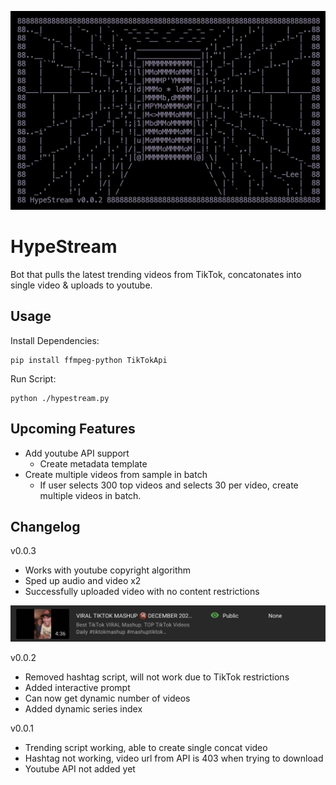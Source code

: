 ![HypeStream Screenshot](images/screen.jpg)

# HypeStream

Bot that pulls the latest trending videos from TikTok, concatonates into single video & uploads to youtube.

## Usage

Install Dependencies:

```
pip install ffmpeg-python TikTokApi
```

Run Script:

```
python ./hypestream.py
```

## Upcoming Features

- Add youtube API support
  - Create metadata template
- Create multiple videos from sample in batch
  - If user selects 300 top videos and selects 30 per video, create multiple videos in batch.

## Changelog

v0.0.3

- Works with youtube copyright algorithm
- Sped up audio and video x2
- Successfully uploaded video with no content restrictions

![Youtube Screenshot](images/youtube.jpg)

v0.0.2

- Removed hashtag script, will not work due to TikTok restrictions
- Added interactive prompt
- Can now get dynamic number of videos
- Added dynamic series index

v0.0.1

- Trending script working, able to create single concat video
- Hashtag not working, video url from API is 403 when trying to download
- Youtube API not added yet
